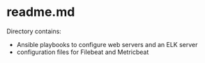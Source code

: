 # readme.md

Directory contains:
- Ansible playbooks to configure web servers and an ELK server
- configuration files for Filebeat and Metricbeat
